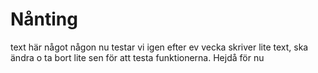 # Nånting

text här något någon
nu testar vi igen efter ev vecka
skriver lite text, ska ändra o ta bort lite sen för att testa funktionerna. Hejdå för nu 
